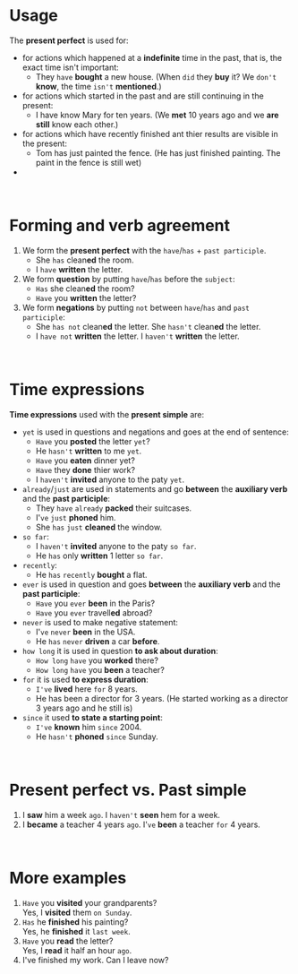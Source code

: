 # Usage
The **present perfect** is used for:
- for actions which happened at a **indefinite** time in the past, that is, the exact time isn't important:
  - They `have` **bought** a new house. (When `did` they **buy** it? We `don't` **know**, the time `isn't` **mentioned**.)
- for actions which started in the past and are still continuing in the present:
  - I have know Mary for ten years. (We **met** 10 years ago and we **are** **still** know each other.)
- for actions which have recently finished ant thier results are visible in the present:
  - Tom has just painted the fence. (He has just finished painting. The paint in the fence is still wet)
- 

<br>

# Forming and verb agreement
1. We form the **present perfect** with the `have`/`has` + `past participle`.
   - She `has` clean**ed** the room.
   - I `have` **written** the letter.
2. We form **question** by putting `have`/`has` before the `subject`:
   - `Has` she clean**ed** the room?
   - `Have` you **written** the letter?
3. We form **negations** by putting `not` between `have`/`has` and `past participle`:
   - She `has not` clean**ed** the letter. She `hasn't` clean**ed** the letter.
   - I `have not` **written** the letter. I `haven't` **written** the letter.

<br>

# Time expressions
**Time expressions** used with the **present simple** are:
- `yet` is used in questions and negations and goes at the end of sentence: 
  - `Have` you **posted** the letter `yet`?
  - He `hasn't` **written** to me `yet`.
  - `Have` you **eaten** dinner yet?
  - `Have` they **done** thier work?
  - I `haven't` **invited** anyone to the paty `yet`.
- `already`/`just` are used in statements and go **between** the **auxiliary verb** and the **past participle**:
  - They `have` `already` **packed** their suitcases.
  - I'`ve` `just` **phoned** him.
  - She `has` `just` **cleaned** the window.
- `so far`:
  - I `haven't` **invited** anyone to the paty `so far`.
  - He `has` only **written** 1 letter `so far`.
- `recently`:
  - He `has` `recently` **bought** a flat.
- `ever` is used in question and goes **between** the **auxiliary verb** and the **past participle**:
  - `Have` you `ever` **been** in the Paris?
  - `Have` you `ever` travell**ed** abroad?
- `never` is used to make negative statement:
  - I'`ve` `never` **been** in the USA.
  - He `has` `never` **driven** a car **before**.
- `how long` it is used in question **to ask about duration**:
  - `How long` `have` you **worked** there?
  - `How long` `have` you **been** a teacher?
- `for` it is used **to express duration**:
  - `I've` **lived** here `for` 8 years.
  - He has been a director for 3 years. (He started working as a director 3 years ago and he still is)
- `since` it used **to state a starting point**:
  - `I've` **known** him `since` 2004.
  - He `hasn't` **phoned** `since` Sunday.

<br>

# Present perfect vs. Past simple
1. I **saw** him a week `ago`. I `haven't` **seen** hem for a week.
2. I **became** a teacher 4 years `ago`. I'`ve` **been** a teacher `for` 4 years.

<br>

# More examples
1. `Have` you **visited** your grandparents?<br>Yes, I **visited** them `on Sunday`.
2. `Has` he **finished** his painting?<br>Yes, he **finished** it `last week`.
3. `Have` you **read** the letter?<br>Yes, I **read** it half an hour `ago`.
4. I've finished my work. Can I leave now?